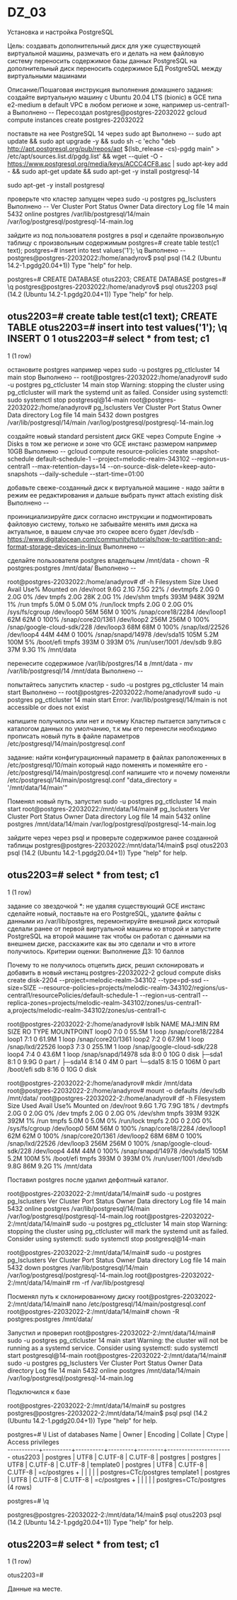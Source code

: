 # DZ_03

Установка и настройка PostgreSQL

Цель:
создавать дополнительный диск для уже существующей виртуальной машины, размечать его и делать на нем файловую систему
переносить содержимое базы данных PostgreSQL на дополнительный диск
переносить содержимое БД PostgreSQL между виртуальными машинами

Описание/Пошаговая инструкция выполнения домашнего задания:
создайте виртуальную машину c Ubuntu 20.04 LTS (bionic) в GCE типа e2-medium в default VPC в любом регионе и зоне, например us-central1-a
Выполнено -- Пересоздал postgres@postgres-22032022 gcloud compute instances create postgres-22032022

поставьте на нее PostgreSQL 14 через sudo apt
Выполнено --  sudo apt update && sudo apt upgrade -y && sudo sh -c 'echo "deb http://apt.postgresql.org/pub/repos/apt $(lsb_release -cs)-pgdg main" > /etc/apt/sources.list.d/pgdg.list' && wget --quiet -O - https://www.postgresql.org/media/keys/ACCC4CF8.asc | sudo apt-key add - && sudo apt-get update && sudo apt-get -y install postgresql-14

sudo apt-get -y install postgresql

проверьте что кластер запущен через sudo -u postgres pg_lsclusters
Выполнено --  Ver Cluster Port Status Owner    Data directory              Log file
14  main    5432 online postgres /var/lib/postgresql/14/main /var/log/postgresql/postgresql-14-main.log

зайдите из под пользователя postgres в psql и сделайте произвольную таблицу с произвольным содержимым postgres=# create table test(c1 text); postgres=# insert into test values('1'); \q
Выполнено --
postgres@postgres-22032022:/home/anadyrov$ psql 
psql (14.2 (Ubuntu 14.2-1.pgdg20.04+1))
Type "help" for help.

postgres=# CREATE DATABASE otus2203;
CREATE DATABASE
postgres=# \q
postgres@postgres-22032022:/home/anadyrov$ psql otus2203
psql (14.2 (Ubuntu 14.2-1.pgdg20.04+1))
Type "help" for help.

otus2203=# create table test(c1 text);
CREATE TABLE
otus2203=# insert into test values('1'); \q
INSERT 0 1
otus2203=# select * from test;
 c1 
----
 1
(1 row)

остановите postgres например через sudo -u postgres pg_ctlcluster 14 main stop
Выполнено --
root@postgres-22032022:/home/anadyrov# sudo -u postgres pg_ctlcluster 14 main stop
Warning: stopping the cluster using pg_ctlcluster will mark the systemd unit as failed. Consider using systemctl:
  sudo systemctl stop postgresql@14-main
root@postgres-22032022:/home/anadyrov# pg_lsclusters
Ver Cluster Port Status Owner    Data directory              Log file
14  main    5432 down   postgres /var/lib/postgresql/14/main /var/log/postgresql/postgresql-14-main.log

создайте новый standard persistent диск GKE через Compute Engine -> Disks в том же регионе и зоне что GCE инстанс размером например 10GB
Выполнено --
gcloud compute resource-policies create snapshot-schedule default-schedule-1 --project=melodic-realm-343102 --region=us-central1 --max-retention-days=14 --on-source-disk-delete=keep-auto-snapshots --daily-schedule --start-time=01:00

добавьте свеже-созданный диск к виртуальной машине - надо зайти в режим ее редактирования и дальше выбрать пункт attach existing disk
Выполнено --

проинициализируйте диск согласно инструкции и подмонтировать файловую систему, только не забывайте менять имя диска на актуальное, в вашем случае это скорее всего будет /dev/sdb - https://www.digitalocean.com/community/tutorials/how-to-partition-and-format-storage-devices-in-linux
Выполнено --

сделайте пользователя postgres владельцем /mnt/data - chown -R postgres:postgres /mnt/data/
Выполнено --

root@postgres-22032022:/home/anadyrov# df -h
Filesystem      Size  Used Avail Use% Mounted on
/dev/root       9.6G  2.1G  7.5G  22% /
devtmpfs        2.0G     0  2.0G   0% /dev
tmpfs           2.0G   28K  2.0G   1% /dev/shm
tmpfs           393M  948K  392M   1% /run
tmpfs           5.0M     0  5.0M   0% /run/lock
tmpfs           2.0G     0  2.0G   0% /sys/fs/cgroup
/dev/loop0       56M   56M     0 100% /snap/core18/2284
/dev/loop1       62M   62M     0 100% /snap/core20/1361
/dev/loop2      256M  256M     0 100% /snap/google-cloud-sdk/228
/dev/loop3       68M   68M     0 100% /snap/lxd/22526
/dev/loop4       44M   44M     0 100% /snap/snapd/14978
/dev/sda15      105M  5.2M  100M   5% /boot/efi
tmpfs           393M     0  393M   0% /run/user/1001
/dev/sdb        9.8G   37M  9.3G   1% /mnt/data

перенесите содержимое /var/lib/postgres/14 в /mnt/data - mv /var/lib/postgresql/14 /mnt/data
Выполнено --

попытайтесь запустить кластер - sudo -u postgres pg_ctlcluster 14 main start
Выполнено --
root@postgres-22032022:/home/anadyrov# sudo -u postgres pg_ctlcluster 14 main start
Error: /var/lib/postgresql/14/main is not accessible or does not exist

напишите получилось или нет и почему
Кластер пытается запутиться с каталогом данных по умолчанию, т.к мы его перенесли необходимо прописать новый путь в файле параметров 
/etc/postgresql/14/main/postgresql.conf

задание: найти конфигурационный параметр в файлах раположенных в /etc/postgresql/10/main который надо поменять и поменяйте его - /etc/postgresql/14/main/postgresql.conf
напишите что и почему поменяли
/etc/postgresql/14/main/postgresql.conf
"data_directory = '/mnt/data/14/main'"

Поменял новый путь, запустил 
sudo -u postgres pg_ctlcluster 14 main start
root@postgres-22032022:/mnt/data/14/main# pg_lsclusters
Ver Cluster Port Status Owner    Data directory    Log file
14  main    5432 online postgres /mnt/data/14/main /var/log/postgresql/postgresql-14-main.log

зайдите через через psql и проверьте содержимое ранее созданной таблицы
postgres@postgres-22032022:/mnt/data/14/main$ psql otus2203
psql (14.2 (Ubuntu 14.2-1.pgdg20.04+1))
Type "help" for help.

otus2203=# select * from test;
 c1 
----
 1
(1 row)

задание со звездочкой *: не удаляя существующий GCE инстанс сделайте новый, поставьте на его PostgreSQL, удалите файлы с данными из /var/lib/postgres, перемонтируйте внешний диск который сделали ранее от первой виртуальной машины ко второй и запустите PostgreSQL на второй машине так чтобы он работал с данными на внешнем диске, расскажите как вы это сделали и что в итоге получилось.
Критерии оценки:
Выполнение ДЗ: 10 баллов

Почему то не получилось отцепить диск, решил склонировать и добавить в новый инстанц postgres-22032022-2
gcloud compute disks create disk-2204 --project=melodic-realm-343102 --type=pd-ssd --size=SIZE --resource-policies=projects/melodic-realm-343102/regions/us-central1/resourcePolicies/default-schedule-1 --region=us-central1 --replica-zones=projects/melodic-realm-343102/zones/us-central1-a,projects/melodic-realm-343102/zones/us-central1-c

root@postgres-22032022-2:/home/anadyrov# lsblk
NAME    MAJ:MIN RM   SIZE RO TYPE MOUNTPOINT
loop0     7:0    0  55.5M  1 loop /snap/core18/2284
loop1     7:1    0  61.9M  1 loop /snap/core20/1361
loop2     7:2    0  67.9M  1 loop /snap/lxd/22526
loop3     7:3    0 255.1M  1 loop /snap/google-cloud-sdk/228
loop4     7:4    0  43.6M  1 loop /snap/snapd/14978
sda       8:0    0    10G  0 disk 
├─sda1    8:1    0   9.9G  0 part /
├─sda14   8:14   0     4M  0 part 
└─sda15   8:15   0   106M  0 part /boot/efi
sdb       8:16   0    10G  0 disk 

root@postgres-22032022-2:/home/anadyrov# mkdir /mnt/data
root@postgres-22032022-2:/home/anadyrov# mount -o defaults /dev/sdb /mnt/data/
root@postgres-22032022-2:/home/anadyrov# df -h
Filesystem      Size  Used Avail Use% Mounted on
/dev/root       9.6G  1.7G  7.9G  18% /
devtmpfs        2.0G     0  2.0G   0% /dev
tmpfs           2.0G     0  2.0G   0% /dev/shm
tmpfs           393M  932K  392M   1% /run
tmpfs           5.0M     0  5.0M   0% /run/lock
tmpfs           2.0G     0  2.0G   0% /sys/fs/cgroup
/dev/loop0       56M   56M     0 100% /snap/core18/2284
/dev/loop1       62M   62M     0 100% /snap/core20/1361
/dev/loop2       68M   68M     0 100% /snap/lxd/22526
/dev/loop3      256M  256M     0 100% /snap/google-cloud-sdk/228
/dev/loop4       44M   44M     0 100% /snap/snapd/14978
/dev/sda15      105M  5.2M  100M   5% /boot/efi
tmpfs           393M     0  393M   0% /run/user/1001
/dev/sdb        9.8G   86M  9.2G   1% /mnt/data

Поставил postgres после удалил дефолтный каталог.

root@postgres-22032022-2:/mnt/data/14/main# sudo -u postgres pg_lsclusters
Ver Cluster Port Status Owner    Data directory              Log file
14  main    5432 online postgres /var/lib/postgresql/14/main /var/log/postgresql/postgresql-14-main.log
root@postgres-22032022-2:/mnt/data/14/main# sudo -u postgres pg_ctlcluster 14 main stop
Warning: stopping the cluster using pg_ctlcluster will mark the systemd unit as failed. Consider using systemctl:
  sudo systemctl stop postgresql@14-main
  
root@postgres-22032022-2:/mnt/data/14/main# sudo -u postgres pg_lsclusters
Ver Cluster Port Status Owner    Data directory              Log file
14  main    5432 down   postgres /var/lib/postgresql/14/main /var/log/postgresql/postgresql-14-main.log
root@postgres-22032022-2:/mnt/data/14/main# rm -rf /var/lib/postgresql

Посменял путь к склонированному диску
root@postgres-22032022-2:/mnt/data/14/main# nano /etc/postgresql/14/main/postgresql.conf
root@postgres-22032022-2:/mnt/data/14/main# chown -R postgres:postgres /mnt/data/

Запустил и проверил
root@postgres-22032022-2:/mnt/data/14/main# sudo -u postgres pg_ctlcluster 14 main start
Warning: the cluster will not be running as a systemd service. Consider using systemctl:
  sudo systemctl start postgresql@14-main
root@postgres-22032022-2:/mnt/data/14/main# sudo -u postgres pg_lsclusters
Ver Cluster Port Status Owner    Data directory    Log file
14  main    5432 online postgres /mnt/data/14/main /var/log/postgresql/postgresql-14-main.log

Подключился к базе

root@postgres-22032022-2:/mnt/data/14/main# su postgres
postgres@postgres-22032022-2:/mnt/data/14/main$ psql 
psql (14.2 (Ubuntu 14.2-1.pgdg20.04+1))
Type "help" for help.

postgres=# \l
                              List of databases
   Name    |  Owner   | Encoding | Collate |  Ctype  |   Access privileges   
-----------+----------+----------+---------+---------+-----------------------
 otus2203  | postgres | UTF8     | C.UTF-8 | C.UTF-8 | 
 postgres  | postgres | UTF8     | C.UTF-8 | C.UTF-8 | 
 template0 | postgres | UTF8     | C.UTF-8 | C.UTF-8 | =c/postgres          +
           |          |          |         |         | postgres=CTc/postgres
 template1 | postgres | UTF8     | C.UTF-8 | C.UTF-8 | =c/postgres          +
           |          |          |         |         | postgres=CTc/postgres
(4 rows)

postgres=# \q

postgres@postgres-22032022-2:/mnt/data/14/main$ psql otus2203
psql (14.2 (Ubuntu 14.2-1.pgdg20.04+1))
Type "help" for help.

otus2203=# select * from test;
 c1 
----
 1
(1 row)

otus2203=# 

Данные на месте.
